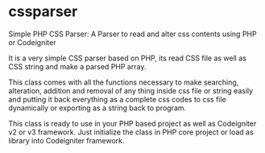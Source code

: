 # cssparser
Simple PHP CSS Parser: A Parser to read and alter css contents using PHP or Codeigniter

It is a very simple CSS parser based on PHP, its read CSS file as well as CSS string and make a parsed PHP array.

This class comes with all the functions necessary to make searching, alteration, addition and removal of any thing inside css file or string easily and putting it back everything as a complete css codes to css file dynamically or exporting as a string back to program.

This class is ready to use in your PHP based project as well as Codeigniter v2 or v3 framework. Just initialize the class in PHP core project or load as library into Codeigniter framework.

